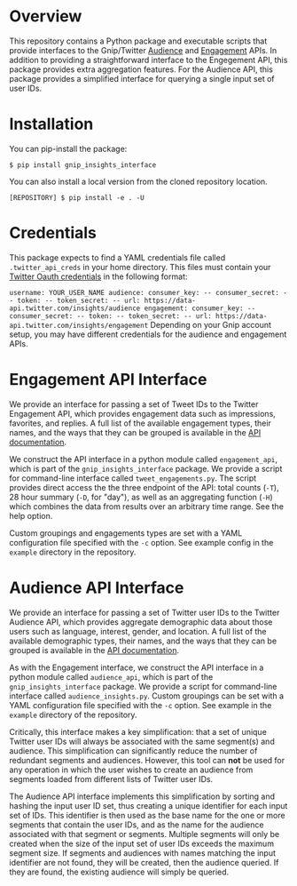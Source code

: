 # Overview

This repository contains a Python package and executable scripts that provide
interfaces to the Gnip/Twitter
[Audience](http://support.gnip.com/apis/audience_api/) and
[Engagement](http://support.gnip.com/apis/engagement_api/) APIs. In addition
to providing a straightforward interface to the Engegement API, this package 
provides extra aggregation features. For the Audience API,
this package provides a simplified interface for querying a single input set of
user IDs.

# Installation

You can pip-install the package:

`$ pip install gnip_insights_interface`

You can also install a local version from the cloned repository location.

`[REPOSITORY] $ pip install -e . -U`

# Credentials

This package expects to find a YAML credentials file called 
`.twitter_api_creds` in your home directory. This files must
contain your [Twitter Oauth credentials](https://dev.twitter.com/oauth/3-legged)
in the following format:

`
username: YOUR_USER_NAME
audience:
    consumer_key: --
    consumer_secret: --
    token: --
    token_secret: --
    url: https://data-api.twitter.com/insights/audience
engagement:
    consumer_key: --
    consumer_secret: --
    token: --
    token_secret: --
    url: https://data-api.twitter.com/insights/engagement
`
Depending on your Gnip account setup, you may have different credentials
for the audience and engagement APIs.

# Engagement API Interface

We provide an interface for passing a set of Tweet IDs to the Twitter
Engagement API, which provides engagement data such as impressions, favorites,
and replies.  A full list of the available engagement types, their names, and
the ways that they can be grouped is available in the [API
documentation](http://support.gnip.com/apis/engagement_api/). 

We construct the API interface in a python module called `engagement_api`,
which is part of the `gnip_insights_interface` package.  We provide a script
for command-line interface called `tweet_engagements.py`.  The script provides
direct access the the three endpoint of the API: total counts (`-T`), 28 hour
summary (`-D`, for "day"), as well as an aggregating function (`-H`) which
combines the data from results over an arbitrary time range. See the help option.

Custom groupings and engagements types are set with a YAML configuration file
specified with the `-c` option. See example config in the `example` 
directory in the repository.

# Audience API Interface

We provide an interface for passing a set of Twitter user IDs to the Twitter
Audience API, which provides aggregate demographic data about those users such
as language, interest, gender, and location.  A full list of the available
demographic types, their names, and the ways that they can be grouped is
available in the [API
documentation](http://support.gnip.com/apis/audience_api/). 

As with the Engagement interface, we construct the API interface in a python
module called `audience_api`, which is part of the `gnip_insights_interface`
package.  We provide a script for command-line interface called
`audience_insights.py`. Custom groupings can be set with a YAML configuration
file specified with the `-c` option. See example in the `example` directory 
of the repository.

Critically, this interface makes a key simplification: that a set of unique
Twitter user IDs will always be associated with the same segment(s) and
audience. This simplification can significantly reduce the number of redundant
segments and audiences. However, this tool can **not** be used for any operation
in which the user wishes to create an audience from segments loaded from
different lists of Twitter user IDs.

The Audience API interface implements this simplification by sorting and
hashing the input user ID set, thus creating a unique identifier for each 
input set of IDs. This identifier is then used as the base name for the one or more
segments that contain the user IDs, and as the name for the
audience associated with that segment or segments. Multiple segments will only
be created when the size of the input set of user IDs exceeds the maximum
segment size. If segments and audiences with names matching the input identifier
are not found, they will be created, then the audience queried. If they are found,
the existing audience will simply be queried.





